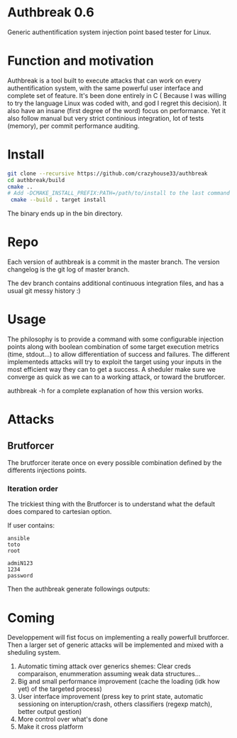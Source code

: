 # Authbreak 0.6
Generic authentification system injection point based tester for Linux.


# Function and motivation

Authbreak is a tool built to execute attacks that can work on every authentification system, with the same powerful user interface and complete set of feature. It's been done entirely in C ( Because I was willing to try the language Linux was coded with, and god I regret this decision). It also have an insane (first degree of the word) focus on performance. Yet it also follow manual but very strict continious integration, lot of tests (memory), per commit performance auditing.

# Install

```bash
git clone --recursive https://github.com/crazyhouse33/authbreak
cd authbreak/build
cmake ..
# Add -DCMAKE_INSTALL_PREFIX:PATH=/path/to/install to the last command to install in another directory than your system default executable location (need root)
 cmake --build . target install 
```

The binary ends up in the bin directory.

# Repo

Each version of authbreak is a commit in the master branch. The version changelog is the git log of master branch. 

The dev branch contains additional continuous integration files, and has a usual git messy history :)


# Usage

The philosophy is to provide a command with some configurable injection points along with boolean combination of some target execution metrics (time, stdout...) to allow differentiation of success and failures. The different implementeds attacks will try to exploit the target using your inputs in the most efficient way they can to get a success. A sheduler make sure we converge as quick as we can to a working attack, or toward the brutforcer.

authbreak -h for a complete explanation of how this version works.


# Attacks

## Brutforcer

The brutforcer iterate once on every possible combination defined by the differents injections points.

### Iteration order
The trickiest thing with the Brutforcer is to understand what the default does compared to cartesian option.

If user contains:

```
ansible
toto
root
```

```
admiN123
1234
password
```
Then the authbreak generate followings outputs:

# Coming

Developpement will fist focus on implementing a really powerfull brutforcer. Then a larger set of generic attacks will be implemented and mixed with a sheduling system.

1. Automatic timing attack over generics shemes: Clear creds comparaison, enummeration assuming weak data structures...
2. Big and small performance improvement (cache the loading (idk how yet) of the targeted process)
3. User interface improvement (press key to print state,  automatic sessioning on interuption/crash, others classifiers (regexp match), better output gestion)
5. More control over what's done 
7. Make it cross platform 
